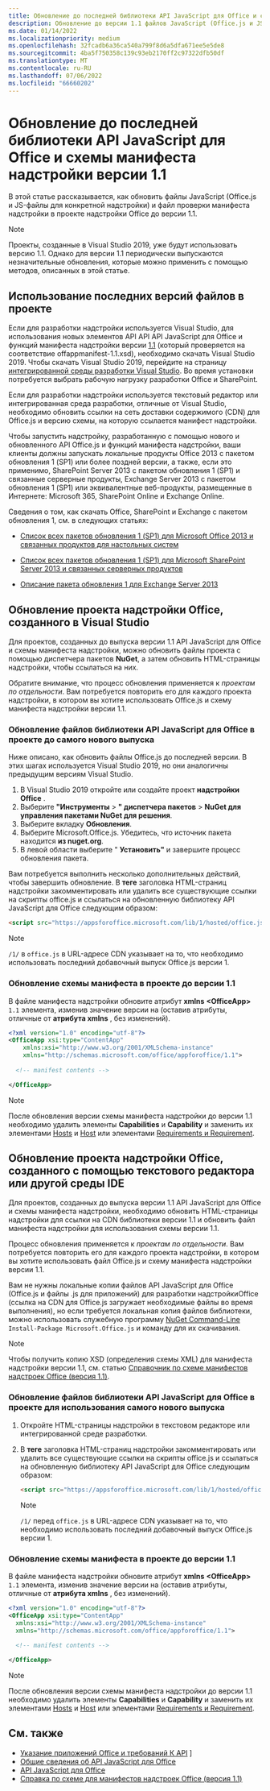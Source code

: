 ```yaml
---
title: Обновление до последней библиотеки API JavaScript для Office и схемы манифеста надстройки версии 1.1
description: Обновление до версии 1.1 файлов JavaScript (Office.js и JS-файлов приложения) и файла проверки манифеста надстройки в проекте надстройки Office.
ms.date: 01/14/2022
ms.localizationpriority: medium
ms.openlocfilehash: 32fcadb6a36ca540a799f8d6a5dfa671ee5e5de8
ms.sourcegitcommit: 4ba5f750358c139c93eb2170ff2c97322dfb50df
ms.translationtype: MT
ms.contentlocale: ru-RU
ms.lasthandoff: 07/06/2022
ms.locfileid: "66660202"
---
```

# <a name="update-to-the-latest-office-javascript-api-library-and-version-11-add-in-manifest-schema"></a>Обновление до последней библиотеки API JavaScript для Office и схемы манифеста надстройки версии 1.1

В этой статье рассказывается, как обновить файлы JavaScript (Office.js и JS-файлы для конкретной надстройки) и файл проверки манифеста надстройки в проекте надстройки Office до версии 1.1.

> [!NOTE]
> Проекты, созданные в Visual Studio 2019, уже будут использовать версию 1.1. Однако для версии 1.1 периодически выпускаются незначительные обновления, которые можно применить с помощью методов, описанных в этой статье.

## <a name="use-the-most-up-to-date-project-files"></a>Использование последних версий файлов в проекте

Если для разработки надстройки используется Visual Studio, для использования новых элементов API API API JavaScript для Office и функций манифеста надстройки версии [1.1](../develop/add-in-manifests.md) (который проверяется на соответствие offappmanifest-1.1.xsd), необходимо скачать Visual Studio 2019. Чтобы скачать Visual Studio 2019, перейдите на страницу [интегрированной среды разработки Visual Studio](https://visualstudio.microsoft.com/vs/). Во время установки потребуется выбрать рабочую нагрузку разработки Office и SharePoint.

Если для разработки надстройки используется текстовый редактор или интегрированная среда разработки, отличные от Visual Studio, необходимо обновить ссылки на сеть доставки содержимого (CDN) для Office.js и версию схемы, на которую ссылается манифест надстройки.

Чтобы запустить надстройку, разработанную с помощью нового и обновленного API Office.js и функций манифеста надстройки, ваши клиенты должны запускать локальные продукты Office 2013 с пакетом обновления 1 (SP1) или более поздней версии, а также, если это применимо, SharePoint Server 2013 с пакетом обновления 1 (SP1) и связанные серверные продукты, Exchange Server 2013 с пакетом обновления 1 (SP1) или эквивалентные веб-продукты, размещенные в Интернете: Microsoft 365, SharePoint Online и Exchange Online.

Сведения о том, как скачать Office, SharePoint и Exchange с пакетом обновления 1, см. в следующих статьях:

- [Список всех пакетов обновления 1 (SP1) для Microsoft Office 2013 и связанных продуктов для настольных систем](https://support.microsoft.com/kb/2850036)

- [Список всех пакетов обновления 1 (SP1) для Microsoft SharePoint Server 2013 и связанных серверных продуктов](https://support.microsoft.com/kb/2850035)

- [Описание пакета обновления 1 для Exchange Server 2013](https://support.microsoft.com/kb/2926248)

## <a name="updating-an-office-add-in-project-created-with-visual-studio"></a>Обновление проекта надстройки Office, созданного в Visual Studio

Для проектов, созданных до выпуска версии 1.1 API JavaScript для Office и схемы манифеста надстройки, можно обновить файлы проекта с помощью диспетчера пакетов **NuGet**, а затем обновить HTML-страницы надстройки, чтобы ссылаться на них.

Обратите внимание, что процесс обновления применяется к _проектам по отдельности_. Вам потребуется повторить его для каждого проекта надстройки, в котором вы хотите использовать Office.js и схему манифеста надстройки версии 1.1.

### <a name="update-the-office-javascript-api-library-files-in-your-project-to-the-newest-release"></a>Обновление файлов библиотеки API JavaScript для Office в проекте до самого нового выпуска

Ниже описано, как обновить файлы Office.js до последней версии. В этих шагах используется Visual Studio 2019, но они аналогичны предыдущим версиям Visual Studio.

1. В Visual Studio 2019 откройте или создайте проект **надстройки Office** .
2. Выберите **"Инструменты** > **" диспетчера пакетов** > **NuGet для управления пакетами NuGet для решения**.
3. Выберите вкладку **Обновления**.
4. Выберите Microsoft.Office.js. Убедитесь, что источник пакета находится **из nuget.org**.
5. В левой области выберите " **Установить"** и завершите процесс обновления пакета.

Вам потребуется выполнить несколько дополнительных действий, чтобы завершить обновление. В **теге** заголовка HTML-страниц надстройки закомментировать или удалить все существующие ссылки на скрипты office.js и ссылаться на обновленную библиотеку API JavaScript для Office следующим образом:

  ```html
  <script src="https://appsforoffice.microsoft.com/lib/1/hosted/office.js" type="text/javascript"></script>
  ```

   > [!NOTE]
   > `/1/` в `office.js` в URL-адресе CDN указывает на то, что необходимо использовать последний добавочный выпуск Office.js версии 1.

### <a name="update-the-manifest-file-in-your-project-to-use-schema-version-11"></a>Обновление схемы манифеста в проекте до версии 1.1

В файле манифеста надстройки обновите атрибут **xmlns** **\<OfficeApp\>** `1.1` элемента, изменив значение версии на (оставив атрибуты, отличные от **атрибута xmlns** , без изменений).

```xml
<?xml version="1.0" encoding="utf-8"?>
<OfficeApp xsi:type="ContentApp"
    xmlns:xsi="http://www.w3.org/2001/XMLSchema-instance"
    xmlns="http://schemas.microsoft.com/office/appforoffice/1.1">
  
  <!-- manifest contents -->

</OfficeApp>
```

> [!NOTE]
> После обновления версии схемы манифеста надстройки до версии 1.1 необходимо удалить элементы **Capabilities** и **Capability** и заменить их элементами [Hosts](/javascript/api/manifest/hosts) и [Host](/javascript/api/manifest/host) или элементами [Requirements и Requirement](specify-office-hosts-and-api-requirements.md).

## <a name="updating-an-office-add-in-project-created-with-a-text-editor-or-other-ide"></a>Обновление проекта надстройки Office, созданного с помощью текстового редактора или другой среды IDE

Для проектов, созданных до выпуска версии 1.1 API JavaScript для Office и схемы манифеста надстройки, необходимо обновить HTML-страницы надстройки для ссылки на CDN библиотеки версии 1.1 и обновить файл манифеста надстройки для использования схемы версии 1.1.

Процесс обновления применяется к _проектам по отдельности_. Вам потребуется повторить его для каждого проекта надстройки, в котором вы хотите использовать файл Office.js и схему манифеста надстройки версии 1.1.

Вам не нужны локальные копии файлов API JavaScript для Office (Office.js и файлы .js для приложений) для разработки надстройкиOffice (ссылка на CDN для Office.js загружает необходимые файлы во время выполнения), но если требуется локальная копия файлов библиотеки, можно использовать служебную программу [NuGet Command-Line](https://docs.nuget.org/consume/installing-nuget) `Install-Package Microsoft.Office.js` и команду для их скачивания.

> [!NOTE]
> Чтобы получить копию XSD (определения схемы XML) для манифеста надстройки версии 1.1, см. статью [Справочник по схеме манифестов надстроек Office (версия 1.1)](../develop/add-in-manifests.md).

### <a name="update-the-office-javascript-api-library-files-in-your-project-to-use-the-newest-release"></a>Обновление файлов библиотеки API JavaScript для Office в проекте для использования самого нового выпуска

1. Откройте HTML-страницы надстройки в текстовом редакторе или интегрированной среде разработки.

2. В **теге** заголовка HTML-страниц надстройки закомментировать или удалить все существующие ссылки на скрипты office.js и ссылаться на обновленную библиотеку API JavaScript для Office следующим образом:

    ```html
    <script src="https://appsforoffice.microsoft.com/lib/1/hosted/office.js" type="text/javascript"></script>
    ```

   > [!NOTE]
   > `/1/` перед `office.js` в URL-адресе CDN указывает на то, что необходимо использовать последний добавочный выпуск Office.js версии 1.

### <a name="update-the-manifest-file-in-your-project-to-use-schema-version-11"></a>Обновление схемы манифеста в проекте до версии 1.1

В файле манифеста надстройки обновите атрибут **xmlns** **\<OfficeApp\>** `1.1` элемента, изменив значение версии на (оставив атрибуты, отличные от **атрибута xmlns** , без изменений).

```xml
<?xml version="1.0" encoding="utf-8"?>
<OfficeApp xsi:type="ContentApp"
  xmlns:xsi="http://www.w3.org/2001/XMLSchema-instance"
  xmlns="http://schemas.microsoft.com/office/appforoffice/1.1">
  
  <!-- manifest contents -->

</OfficeApp>
```

> [!NOTE]
> После обновления версии схемы манифеста надстройки до версии 1.1 необходимо удалить элементы **Capabilities** и **Capability** и заменить их элементами [Hosts](/javascript/api/manifest/hosts) и [Host](/javascript/api/manifest/host) или элементами [Requirements и Requirement](specify-office-hosts-and-api-requirements.md).

## <a name="see-also"></a>См. также

- [Указание приложений Office и требований К API](specify-office-hosts-and-api-requirements.md) ]
- [Общие сведения об API JavaScript для Office](understanding-the-javascript-api-for-office.md)
- [API JavaScript для Office](../reference/javascript-api-for-office.md)
- [Справка по схеме для манифестов надстроек Office (версия 1.1)](../develop/add-in-manifests.md)

